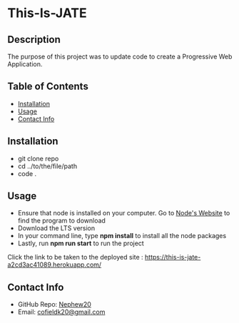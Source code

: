 # This-Is-JATE

## Description
  
The purpose of this project was to update code to create a Progressive Web Application. 

 ## Table of Contents 
   - [Installation](#installation)
   - [Usage](#usage)
   - [Contact Info](#contact-info)


## Installation
  
- git clone repo
- cd ../to/the/file/path
- code .

## Usage 

- Ensure that node is installed on your computer. Go to [Node's Website](https://nodejs.org/en) to find the program to download
- Download the LTS version 
- In your command line, type **npm install** to install all the node packages
- Lastly, run **npm run start** to run the project

Click the link to be taken to the deployed site : https://this-is-jate-a2cd3ac41089.herokuapp.com/

## Contact Info

- GitHub Repo: [Nephew20](https://github.com/Nephew20?tab=repositories)
- Email: cofieldk20@gmail.com
